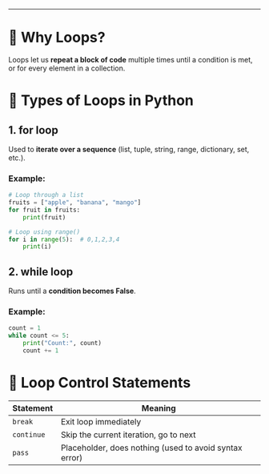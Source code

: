 
---

# 🔹 **Why Loops?**

Loops let us **repeat a block of code** multiple times until a condition is met, or for every element in a collection.

# 🔹 **Types of Loops in Python**

## 1. **for loop**

Used to **iterate over a sequence** (list, tuple, string, range, dictionary, set, etc.).

### Example:

```python
# Loop through a list
fruits = ["apple", "banana", "mango"]
for fruit in fruits:
    print(fruit)

# Loop using range()
for i in range(5):  # 0,1,2,3,4
    print(i)
```

## 2. **while loop**

Runs until a **condition becomes False**.

### Example:

```python
count = 1
while count <= 5:
    print("Count:", count)
    count += 1
```

# 🔹 **Loop Control Statements**

|Statement|Meaning|
|---|---|
|`break`|Exit loop immediately|
|`continue`|Skip the current iteration, go to next|
|`pass`|Placeholder, does nothing (used to avoid syntax error)|
